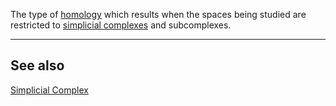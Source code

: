 The type of [homology](https://mathworld.wolfram.com/Homology.html) which results when the spaces being studied are restricted to [simplicial complexes](https://mathworld.wolfram.com/SimplicialComplex.html) and subcomplexes.

---

## See also

[Simplicial Complex](https://mathworld.wolfram.com/SimplicialComplex.html)